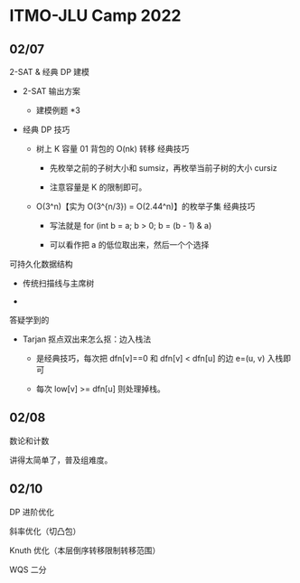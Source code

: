 # ITMO-JLU Camp 2022

## 02/07

2-SAT & 经典 DP 建模

- 2-SAT 输出方案
	
	- 建模例题 *3
	
- 经典 DP 技巧
	
	- 树上 K 容量 01 背包的 O(nk) 转移    经典技巧
	
		- 先枚举之前的子树大小和 sumsiz，再枚举当前子树的大小 cursiz
		
		- 注意容量是 K 的限制即可。
	
	- O(3^n)【实为 O(3^{n/3}) = O(2.44^n)】的枚举子集    经典技巧
	
		- 写法就是 for (int b = a; b > 0; b = (b - 1) & a)
		
		- 可以看作把 a 的低位取出来，然后一个个选择

可持久化数据结构

- 传统扫描线与主席树

- 

答疑学到的

- Tarjan 抠点双出来怎么抠：边入栈法
	
	- 是经典技巧，每次把 dfn[v]==0 和 dfn[v] < dfn[u] 的边 e=(u, v) 入栈即可
	
	- 每次 low[v] >= dfn[u] 则处理掉栈。

## 02/08

数论和计数

讲得太简单了，普及组难度。

## 02/10

DP 进阶优化

斜率优化（切凸包）

Knuth 优化（本层倒序转移限制转移范围）

WQS 二分